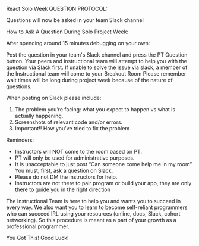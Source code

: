 React Solo Week QUESTION PROTOCOL:

Questions will now be asked in your team Slack channel

How to Ask A Question During Solo Project Week:

After spending around 15 minutes debugging on your own:

Post the question in your team's Slack channel and press the PT Question button.
Your peers and instructional team will attempt to help you with the question via Slack first.
If unable to solve the issue via slack, a member of the Instructional team will come to your Breakout Room
Please remember wait times will be long during project week because of the nature of questions.

When posting on Slack please include:

1. The problem you’re facing: what you expect to happen vs what is actually happening.
3. Screenshots of relevant code and/or errors.
4. Important!! How you’ve tried to fix the problem

Reminders:

- Instructors will NOT come to the room based on PT.
- PT will only be used for administrative purposes.
- It is unacceptable to just post “Can someone come help me in my room”. You
  must, first, ask a question on Slack.
- Please do not DM the instructors for help.
- Instructors are not there to pair program or build your app, they are only
  there to guide you in the right direction

The Instructional Team is here to help you and wants you to succeed in every way.
We also want you to learn to become self-reliant programmers who can succeed IRL
using your resources (online, docs, Slack, cohort networking).
So this procedure is meant as a part of your growth as a professional programmer.

You Got This! Good Luck!
